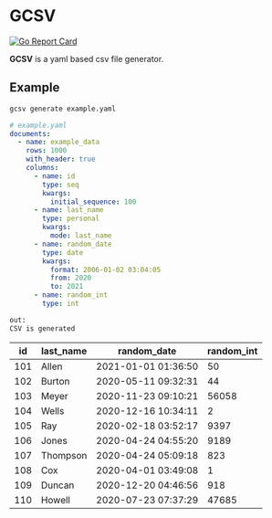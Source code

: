 # GCSV
[![Go Report Card](https://goreportcard.com/badge/github.com/gelleson/gcsv)](https://goreportcard.com/report/github.com/gelleson/gcsv)

**GCSV** is a yaml based csv file generator.


## Example 

```bash
gcsv generate example.yaml
```

```yaml
# example.yaml
documents:
  - name: example_data
    rows: 1000
    with_header: true
    columns:
      - name: id
        type: seq
        kwargs:
          initial_sequence: 100
      - name: last_name
        type: personal
        kwargs:
          mode: last_name
      - name: random_date
        type: date
        kwargs:
          format: 2006-01-02 03:04:05
          from: 2020
          to: 2021
      - name: random_int
        type: int
```

```bash 
out:
CSV is generated
```

|id |last_name|random_date        |random_int|
|---|---------|-------------------|----------|
|101|Allen    |2021-01-01 01:36:50|50        |
|102|Burton   |2020-05-11 09:32:31|44        |
|103|Meyer    |2020-11-23 09:10:21|56058     |
|104|Wells    |2020-12-16 10:34:11|2         |
|105|Ray      |2020-02-18 03:52:17|9397      |
|106|Jones    |2020-04-24 04:55:20|9189      |
|107|Thompson |2020-04-24 05:09:18|823       |
|108|Cox      |2020-04-01 03:49:08|1         |
|109|Duncan   |2020-12-20 04:46:56|918       |
|110|Howell   |2020-07-23 07:37:29|47685     |


